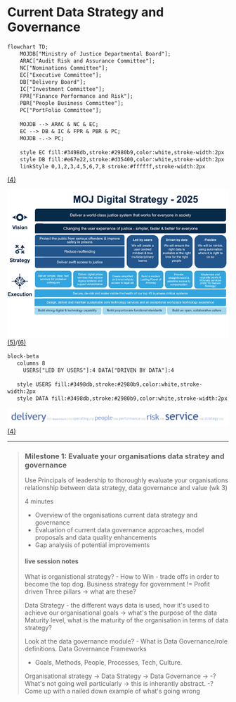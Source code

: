 # Current Data Strategy and Governance

```mermaid
flowchart TD;
    MOJDB["Ministry of Justice Departmental Board"];
    ARAC["Audit Risk and Assurance Committee"];
    NC["Nominations Committee"];
    EC["Executive Committee"];
    DB["Delivery Board"];
    IC["Investment Committee"];
    FPR["Finance Performance and Risk"];
    PBR["People Business Committee"];
    PC["PortFolio Committee"];
    
    MOJDB --> ARAC & NC & EC;
    EC --> DB & IC & FPR & PBR & PC;
    MOJDB -.-> PC;

    style EC fill:#3498db,stroke:#2980b9,color:white,stroke-width:2px
    style DB fill:#e67e22,stroke:#d35400,color:white,stroke-width:2px
    linkStyle 0,1,2,3,4,5,6,7,8 stroke:#ffffff,stroke-width:2px
```
[(4)](./references_1.md#our-governance)

![MoJ Digital Strategy](./images/digi-strategy-2025.jpg)
[(5)](./references_1.md#digi-strategy-2025)/[(6)](./references_1.md#ministry-of-justice-digital-strategy-2025)

```mermaid
block-beta
   columns 8
     USERS["LED BY USERS"]:4 DATA["DRIVEN BY DATA"]:4
    
   style USERS fill:#3498db,stroke:#2980b9,color:white,stroke-width:2px
   style DATA fill:#3498db,stroke:#2980b9,color:white,stroke-width:2px
```

![MoJ Focus](./images/wordcloud-191603.png)
[(4)](./references_1.md#our-governance)


---
> ### Milestone 1: Evaluate your organisations data stratey and governance
>
> Use Principals of leadership to thoroughly evaluate your organisations relationship between data strategy, data governance and value (wk 3)
>
> 4 minutes
> * Overview of the organisations current data strategy and governance
> * Evaluation of current data governance approaches, model proposals and data quality enhancements
> * Gap analysis of potential improvements
>
> #### live session notes
> What is organistional strategy? - How to Win - trade offs in order to become the top dog.
> Business strategy for government != Profit driven 
> Three pillars -> what are these?
>
> Data Strategy - the different ways data is used, how it's used to achieve our organisational goals -> what's the purpose of the data
> Maturity level, what is the maturity of the organisation in terms of data strategy?
>
> Look at the data governance module? - What is Data Governance/role definitions. Data Governance Frameworks
> - Goals, Methods, People, Processes, Tech, Culture.
>
> Organisational strategy -> Data Strategy -> Data Governance -> 
>                                -? What's not going well particularly -> this is inherantly abstract.
>                                -? Come up with a nailed down example of what's going wrong



